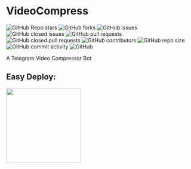 # VideoCompress
![GitHub Repo stars](https://img.shields.io/github/stars/Dark-super-me/KajujComp?color=blue&style=flat)
![GitHub forks](https://img.shields.io/github/forks/Dark-super-me/KajujComp?color=green&style=flat)
![GitHub issues](https://img.shields.io/github/issues/Dark-super-me/KajujComp)
![GitHub closed issues](https://img.shields.io/github/issues-closed/Dark-super-me/KajujComp)
![GitHub pull requests](https://img.shields.io/github/issues-pr/Dark-super-me/KajujuComp)
![GitHub closed pull requests](https://img.shields.io/github/issues-pr-closed/Dark-super-me/KajujComp)
![GitHub contributors](https://img.shields.io/github/contributors/Dark-super-me/KajujComp?style=flat)
![GitHub repo size](https://img.shields.io/github/repo-size/Dark-super-me/KajujComp?color=red)
![GitHub commit activity](https://img.shields.io/github/commit-activity/m/Dark-super-me/VideoCompress)
![GitHub](https://img.shields.io/github/license/AbirHasan2005/VideoCompress)



A Telegram Video Compressor Bot 


## Easy Deploy:
<p><a href="https://heroku.com/deploy"> <img src="https://img.shields.io/badge/Deploy%20To%20Heroku-blueviolet?style=for-the-badge&logo=heroku" width="200""/></a></p>

